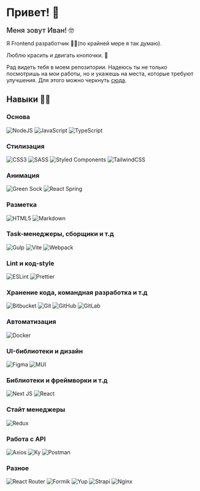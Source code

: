 # Привет! 👋

<span style="font-size: 18px; font-weight: 500;">Меня зовут Иван! 🤓</span></br>

Я Frontend разработчик 🦸‍♂️(по крайней мере я так думаю).

Люблю красить и двигать кнопочки. 🎨

Рад видеть тебя в моем репозитории.
Надеюсь ты не только посмотришь на мои работы, но и укажешь на места, которые требуют улучшения.
Для этого можно черкнуть [сюда](mailto:ivan-my-job@mail.ru).

## Навыки 👷‍♂️

### Основа

![NodeJS](https://img.shields.io/badge/node.js-6DA55F?style=for-the-badge&logo=node.js&logoColor=white)
![JavaScript](https://img.shields.io/badge/javascript-%23323330.svg?style=for-the-badge&logo=javascript&logoColor=%23F7DF1E)
![TypeScript](https://img.shields.io/badge/typescript-%23007ACC.svg?style=for-the-badge&logo=typescript&logoColor=white)

### Стилизация

![CSS3](https://img.shields.io/badge/css3%20-%231572B6.svg?&style=for-the-badge&logo=css3&logoColor=white)
![SASS](https://img.shields.io/badge/SASS-hotpink.svg?style=for-the-badge&logo=SASS&logoColor=white)
![Styled Components](https://img.shields.io/badge/styled--components-DB7093?style=for-the-badge&logo=styled-components&logoColor=white)
![TailwindCSS](https://img.shields.io/badge/tailwindcss-%2338B2AC.svg?style=for-the-badge&logo=tailwind-css&logoColor=white)

### Анимация

![Green Sock](https://img.shields.io/badge/green%20sock-88CE02?style=for-the-badge&logo=greensock&logoColor=white)
![React Spring](https://img.shields.io/badge/react%20spring-%2320232a.svg?style=for-the-badge&logo=react&logoColor=%2361DAFB)

### Разметка

![HTML5](https://img.shields.io/badge/html5-%23E34F26.svg?style=for-the-badge&logo=html5&logoColor=white)
![Markdown](https://img.shields.io/badge/markdown-%23000000.svg?style=for-the-badge&logo=markdown&logoColor=white)

### Task-менеджеры, сборщики и т.д

![Gulp](https://img.shields.io/badge/GULP-%23CF4647.svg?style=for-the-badge&logo=gulp&logoColor=white)
![Vite](https://img.shields.io/badge/vite-%23646CFF.svg?style=for-the-badge&logo=vite&logoColor=white)
![Webpack](https://img.shields.io/badge/webpack-%238DD6F9.svg?style=for-the-badge&logo=webpack&logoColor=black)

### Lint и код-style

![ESLint](https://img.shields.io/badge/ESLint-4B3263?style=for-the-badge&logo=eslint&logoColor=white)
![Prettier](https://img.shields.io/badge/Prettier-F7B93E?style=for-the-badge&logo=prettier&logoColor=white)

### Хранение кода, командная разработка и т.д

![Bitbucket](https://img.shields.io/badge/bitbucket-%230047B3.svg?style=for-the-badge&logo=bitbucket&logoColor=white)
![Git](https://img.shields.io/badge/git-%23F05033.svg?style=for-the-badge&logo=git&logoColor=white)
![GitHub](https://img.shields.io/badge/github-%23121011.svg?style=for-the-badge&logo=github&logoColor=white)
![GitLab](https://img.shields.io/badge/gitlab-%23181717.svg?style=for-the-badge&logo=gitlab&logoColor=white)

### Автоматизация

![Docker](https://img.shields.io/badge/docker-%230db7ed.svg?style=for-the-badge&logo=docker&logoColor=white)

### UI-библиотеки и дизайн

![Figma](https://img.shields.io/badge/figma-%23F24E1E.svg?style=for-the-badge&logo=figma&logoColor=white)
![MUI](https://img.shields.io/badge/MUI-%230081CB.svg?style=for-the-badge&logo=mui&logoColor=white)

### Библиотеки и фреймворки и т.д

![Next JS](https://img.shields.io/badge/Next-black?style=for-the-badge&logo=next.js&logoColor=white)
![React](https://img.shields.io/badge/react-%2320232a.svg?style=for-the-badge&logo=react&logoColor=%2361DAFB)

### Стайт менеджеры

![Redux](https://img.shields.io/badge/redux-%23593d88.svg?style=for-the-badge&logo=redux&logoColor=white)

### Работа с API

![Axios](https://img.shields.io/badge/axios-5A29E4?style=for-the-badge&logo=axios&logoColor=white)
![Ky](https://img.shields.io/badge/ky-0072C9?style=for-the-badge&logo=keras&logoColor=white)
![Postman](https://img.shields.io/badge/Postman-FF6C37?style=for-the-badge&logo=postman&logoColor=white)

### Разное

![React Router](https://img.shields.io/badge/React_Router-CA4245?style=for-the-badge&logo=react-router&logoColor=white)
![Formik](https://img.shields.io/badge/Formik-%2320232a.svg?style=for-the-badge&logo=reacthookform&logoColor=%2361DAFB)
![Yup](https://img.shields.io/badge/Yup-FFAE1A.svg?style=for-the-badge&logo=yubico&logoColor=white)
![Strapi](https://img.shields.io/badge/strapi-%232E7EEA.svg?style=for-the-badge&logo=strapi&logoColor=white)
![Nginx](https://img.shields.io/badge/nginx-%23009639.svg?style=for-the-badge&logo=nginx&logoColor=white)

